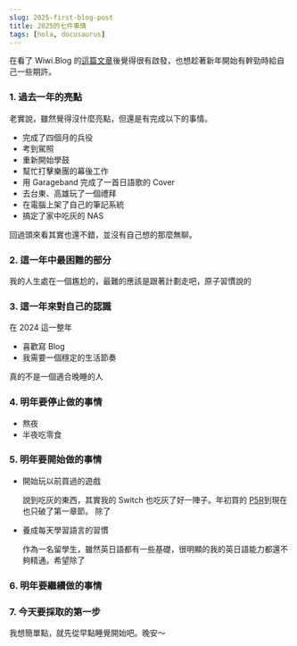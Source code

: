 ```yaml
---
slug: 2025-first-blog-post
title: 2025的七件事情
tags: [hola, docusaurus]
---
```


在看了 Wiwi.Blog 的[這篇文章](https://wiwi.blog/blog/seven-questions)後覺得很有啟發，也想趁著新年開始有幹勁時給自己一些期許。

### 1. 過去一年的亮點

老實說，雖然覺得沒什麼亮點，但還是有完成以下的事情。

- 完成了四個月的兵役
- 考到駕照
- 重新開始學鼓
- 幫忙打擊樂團的幕後工作
- 用 Garageband 完成了一首日語歌的 Cover
- 去台東、高雄玩了一個禮拜
- 在電腦上架了自己的筆記系統
- 搞定了家中吃灰的 NAS

回過頭來看其實也還不錯，並沒有自己想的那麼無聊。

### 2. 這一年中最困難的部分

我的人生處在一個尷尬的，最難的應該是跟著計劃走吧，原子習慣說的

### 3. 這一年來對自己的認識

在 2024 這一整年

- 喜歡寫 Blog
- 我需要一個穩定的生活節奏

真的不是一個適合晚睡的人

### 4. 明年要停止做的事情

- 熬夜
- 半夜吃零食

### 5. 明年要開始做的事情

- 開始玩以前買過的遊戲

  說到吃灰的東西，其實我的 Switch 也吃灰了好一陣子。年初買的 [P5R](https://persona.atlus.com/p5r/)到現在也只破了第一章節。
  除了

- 養成每天學習語言的習慣

  作為一名留學生，雖然英日語都有一些基礎，很明顯的我的英日語能力都還不夠精通。希望除了

### 6. 明年要繼續做的事情

### 7. 今天要採取的第一步

我想簡單點，就先從早點睡覺開始吧。晚安～
